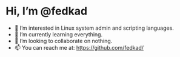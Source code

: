 Hi, I’m **@fedkad**
==

- 👀 I’m interested in Linux system admin and scripting languages.
- 🌱 I’m currently learning everything.
- 💞️ I’m looking to collaborate on nothing.
- 📫 You can reach me at: https://github.com/fedkad/

<!---
fedkad/fedkad is a ✨ special ✨ repository because its `README.md` (this file) appears on your GitHub profile.
You can click the Preview link to take a look at your changes.
--->
